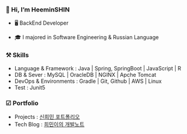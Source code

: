 ### 👋 Hi, I’m HeeminSHIN
* 🖥️ BackEnd Developer

* 🎓 I majored in Software Engineering & Russian Language 


### ⚒️ Skills
* Language & Framework : Java | Spring, SpringBoot | JavaScript  | R 
* DB & Sever : MySQL | OracleDB | NGINX | Apche Tomcat
* DevOps & Environments : Gradle | Git, Github | AWS | Linux
* Test : Junit5 

### ☑ Portfolio
* Projects : [신희민 포트폴리오](https://github.com/Vida0822/portfolio?tab=readme-ov-file#%EC%8B%A0%ED%9D%AC%EB%AF%BC-%ED%8F%AC%ED%8A%B8%ED%8F%B4%EB%A6%AC%EC%98%A4)
* Tech Blog : [희민이의 개발노트](https://vida0822.github.io/)
